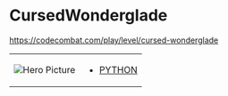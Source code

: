 # CursedWonderglade 

https://codecombat.com/play/level/cursed-wonderglade
<table>
<tr>
<td>

![Hero Picture](hero.png?raw=true "Hero Picture")

</td>
<td>
<ul>
<li>

[PYTHON](CursedWonderglade.py)

</li>
</td>
</tr>
<table>